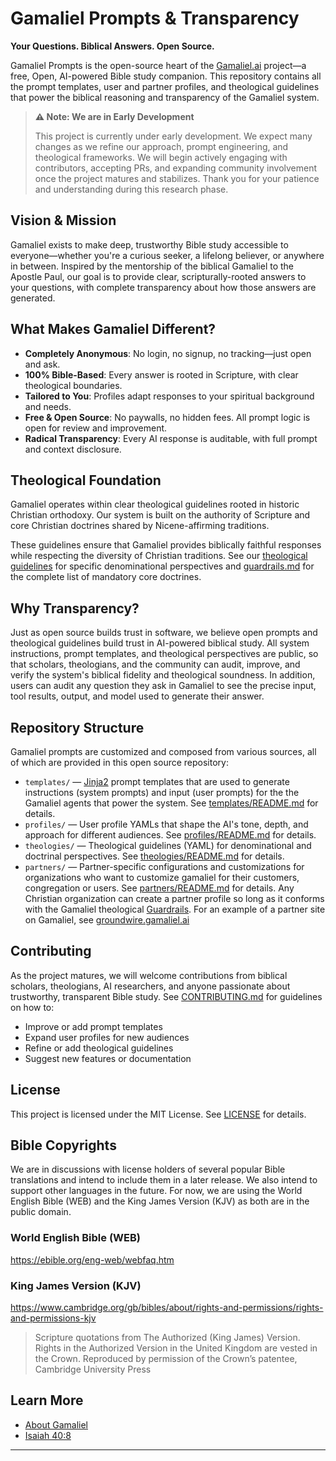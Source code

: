 # Gamaliel Prompts & Transparency

**Your Questions. Biblical Answers. Open Source.**

Gamaliel Prompts is the open-source heart of the [Gamaliel.ai](https://gamaliel.ai) project—a free, Open, AI-powered Bible study companion. This repository contains all the prompt templates, user and partner profiles, and theological guidelines that power the biblical reasoning and transparency of the Gamaliel system.

> **⚠️ Note: We are in Early Development**
>
> This project is currently under early development. We expect many changes as we refine our approach, prompt engineering, and theological frameworks. We will begin actively engaging with contributors, accepting PRs, and expanding community involvement once the project matures and stabilizes. Thank you for your patience and understanding during this research phase.

## Vision & Mission

Gamaliel exists to make deep, trustworthy Bible study accessible to everyone—whether you're a curious seeker, a lifelong believer, or anywhere in between. Inspired by the mentorship of the biblical Gamaliel to the Apostle Paul, our goal is to provide clear, scripturally-rooted answers to your questions, with complete transparency about how those answers are generated.

## What Makes Gamaliel Different?

- **Completely Anonymous**: No login, no signup, no tracking—just open and ask.
- **100% Bible-Based**: Every answer is rooted in Scripture, with clear theological boundaries.
- **Tailored to You**: Profiles adapt responses to your spiritual background and needs.
- **Free & Open Source**: No paywalls, no hidden fees. All prompt logic is open for review and improvement.
- **Radical Transparency**: Every AI response is auditable, with full prompt and context disclosure.

## Theological Foundation

Gamaliel operates within clear theological guidelines rooted in historic Christian orthodoxy. Our system is built on the authority of Scripture and core Christian doctrines shared by Nicene-affirming traditions.

These guidelines ensure that Gamaliel provides biblically faithful responses while respecting the diversity of Christian traditions. See our [theological guidelines](theologies/) for specific denominational perspectives and [guardrails.md](guardrails.md) for the complete list of mandatory core doctrines.

## Why Transparency?

Just as open source builds trust in software, we believe open prompts and theological guidelines build trust in AI-powered biblical study. All system instructions, prompt templates, and theological perspectives are public, so that scholars, theologians, and the community can audit, improve, and verify the system's biblical fidelity and theological soundness. In addition, users can audit any question they ask in Gamaliel to see the precise input, tool results, output, and model used to generate their answer.

## Repository Structure

Gamaliel prompts are customized and composed from various sources, all
of which are provided in this open source repository:

- `templates/` — [Jinja2](https://jinja.palletsprojects.com/en/stable/) prompt templates that are used to generate instructions (system prompts) and input (user prompts) for the the Gamaliel agents that power the system. See [templates/README.md](templates/README.md) for details.
- `profiles/` — User profile YAMLs that shape the AI's tone, depth, and approach for different audiences. See [profiles/README.md](profiles/README.md) for details.
- `theologies/` — Theological guidelines (YAML) for denominational and doctrinal perspectives. See [theologies/README.md](theologies/README.md) for details.
- `partners/` — Partner-specific configurations and customizations for organizations who want to customize gamaliel for their customers, congregation or users. See [partners/README.md](partners/README.md) for details. Any Christian organization can create a partner profile so long as it conforms with the Gamaliel theological [Guardrails](guardrails.md). For an example of a partner site on Gamaliel, see [groundwire.gamaliel.ai](https://groundwire.gamaliel.ai)

## Contributing

As the project matures, we will welcome contributions from biblical scholars, theologians, AI researchers, and anyone passionate about trustworthy, transparent Bible study. See [CONTRIBUTING.md](CONTRIBUTING.md) for guidelines on how to:

- Improve or add prompt templates
- Expand user profiles for new audiences
- Refine or add theological guidelines
- Suggest new features or documentation

## License

This project is licensed under the MIT License. See [LICENSE](LICENSE) for details.

## Bible Copyrights

We are in discussions with license holders of several popular Bible
translations and intend to include them in a later release. We also intend to support other languages in the future. For now, we are using the World English Bible (WEB) and the King James Version (KJV) as both are in the public domain.

### World English Bible (WEB)

https://ebible.org/eng-web/webfaq.htm

### King James Version (KJV)

https://www.cambridge.org/gb/bibles/about/rights-and-permissions/rights-and-permissions-kjv

> Scripture quotations from The Authorized (King James) Version. Rights in the Authorized Version in the United Kingdom are vested in the Crown. Reproduced by permission of the Crown’s patentee, Cambridge University Press

## Learn More

- [About Gamaliel](https://gamaliel.ai/about)
- [Isaiah 40:8](https://gamaliel.ai/eng-web/ISA/40?verse=8)

---

